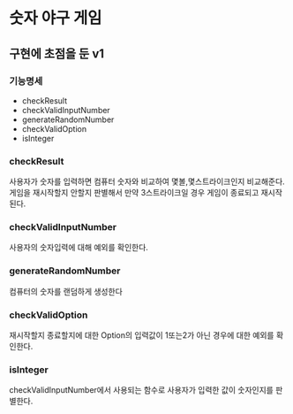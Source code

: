 # 숫자 야구 게임

## 구현에 초점을 둔 v1

### 기능명세
- checkResult 
- checkValidInputNumber
- generateRandomNumber
- checkValidOption
- isInteger

### checkResult
사용자가 숫자를 입력하면 컴퓨터 숫자와 비교하여 몇볼,몇스트라이크인지 비교해준다.
게임을 재시작할지 안할지 판별해서 만약 3스트라이크일 경우 게임이 종료되고 재시작된다.

### checkValidInputNumber
사용자의 숫자입력에 대해 예외를 확인한다.

### generateRandomNumber
컴퓨터의 숫자를 랜덤하게 생성한다

### checkValidOption
재시작할지 종료할지에 대한 Option의 입력값이 1또는2가 아닌 경우에 대한 예외를 확인한다.

### isInteger
checkValidInputNumber에서 사용되는 함수로 사용자가 입력한 값이 숫자인지를 판별한다.